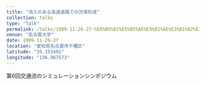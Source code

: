 ```yaml
---
title: "流入のある高速道路での渋滞形成"
collection: talks
type: "Talk"
permalink: /talks/1999-11-26-27-%E6%B5%81%E5%85%A5%E3%81%AE%E3%81%82%E3%82%8B%E9%AB%98%E9%80%9F%E9%81%93%E8%B7%AF%E3%81%A7%E3%81%AE%E6%B8%8B%E6%BB%9E%E5%BD%A2%E6%88%90
venue: "名古屋大学"
date: 1999-11-26-27
location: "愛知県名古屋市千種区"
latitude: "35.153491"
longitude: "136.967573"
---
```


第6回交通流のシミュレーションシンポジウム
